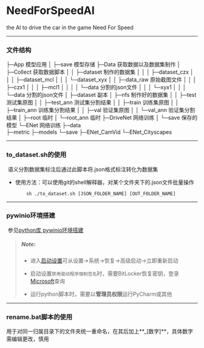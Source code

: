 # NeedForSpeedAI
the AI to drive the car in the game Need For Speed

---

### 文件结构

├─App	模型应用
│  ├─save	模型存储
├─Data	获取数据以及数据集制作
│  ├─Collect	获取数据脚本
│  │  ├─dataset	制作的数据集
│  │  │  ├─dataset_czx
│  │  │  ├─dataset_mcl
│  │  │  └─dataset_xyx
│  │  ├─data_raw	原始截图文件
│  │  │  ├─czx1
│  │  │  ├─mcl1
│  │  │  │  └─data	分割的json文件
│  │  │  └─xyx1
│  │  │      └─data	分割的json文件
│  ├─dataset	副本
│  ├─nfs	制作好的数据集
│  │  ├─test	测试集原图
│  │  ├─test_ann	测试集分割结果
│  │  ├─train	训练集原图
│  │  ├─train_ann	训练集分割结果
│  │  ├─val	验证集原图
│  │  └─val_ann	验证集分割结果
│  ├─root	临时
│  └─root_ann	临时
├─DriveNet	网络训练
│  └─save	保存的模型
└─ENet	网络训练
    ├─data	
    ├─metric
    ├─models
    └─save
        ├─ENet_CamVid
        └─ENet_Cityscapes

---

### to_dataset.sh的使用

​		语义分割数据集标注后通过此脚本将.json格式标注转化为数据集

+ 使用方法：可以使用git的shell解释器，对某个文件夹下的.json文件批量操作

	```shell
	    sh ./to_dataset.sh [JSON_FOLDER_NAME] [OUT_FOLDER_NAME]
	```

---

### pywinio环境搭建

​		参见[python库 pywinio环境搭建](https://www.cnblogs.com/chenjy1225/p/12162505.html)

>##### Note:
>
>+ 进入[启动设置](https://www.cnblogs.com/chenjy1225/p/12162505.html#:~:text=%E5%AE%8C%E6%88%90%E5%AE%89%E8%A3%85%E5%8D%B3%E5%8F%AF%E3%80%82-,%E7%A6%81%E7%94%A8%E9%A9%B1%E5%8A%A8%E7%A8%8B%E5%BA%8F%E5%BC%BA%E5%88%B6%E7%AD%BE%E5%90%8D,-%E9%87%8D%E5%90%AFf8)可从设置->系统->恢复->高级启动->立即重新启动
>
>+ 启动设置`禁用驱动程序强制签名`时，需要BitLocker恢复密钥，登录[Microsoft](https://account.microsoft.com/devices/recoverykey?refd=support.microsoft.com)查询
>+ 运行python脚本时，需要以**管理员权限**运行PyCharm或其他

---

### rename.bat脚本的使用

​		用于对同一归属目录下的文件夹统一重命名，在其后加上**_[数字]**，具体数字需编辑更改，慎用

